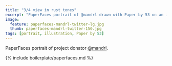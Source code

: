 ```yaml
---
title: "3/4 view in rust tones"
excerpt: "PaperFaces portrait of @mandrl drawn with Paper by 53 on an iPad."
image: 
  feature: paperfaces-mandrl-twitter-lg.jpg
  thumb: paperfaces-mandrl-twitter-150.jpg
tags: [portrait, illustration, Paper by 53]
---
```


PaperFaces portrait of project donator [@mandrl](http://twitter.com/mandrl).

{% include boilerplate/paperfaces.md %}